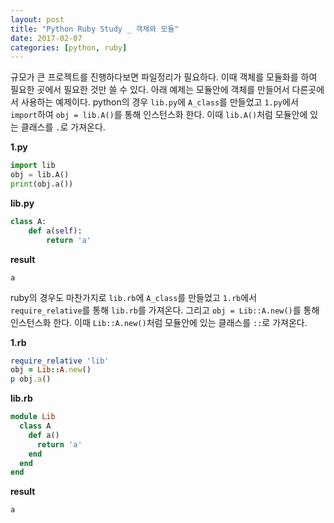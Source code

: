 ```yaml
---
layout: post
title: "Python Ruby Study _ 객체와 모듈"
date: 2017-02-07
categories: [python, ruby]
---
```


규모가 큰 프로젝트를 진행하다보면 파일정리가 필요하다. 이때 객체를 모듈화를 하여
필요한 곳에서 필요한 것만 쓸 수 있다. 아래 예제는 모듈안에 객체를 만들어서 다른곳에서
사용하는 예제이다. python의 경우 `lib.py`에 `A_class`를 만들었고 `1.py`에서 `import`하여
`obj = lib.A()`를 통해 인스턴스화 한다. 이때 `lib.A()`처럼 모듈안에 있는 클래스를 `.`로
가져온다.

**1.py**

```python
import lib
obj = lib.A()
print(obj.a())
```

**lib.py**

```python
class A:
    def a(self):
        return 'a'
```

**result**

```
a
```


ruby의 경우도 마찬가지로 `lib.rb`에 `A_class`를 만들었고 `1.rb`에서 `require_relative`를
통해 `lib.rb`를 가져온다. 그리고 `obj = Lib::A.new()`를 통해 인스턴스화 한다. 이때
`Lib::A.new()`처럼 모듈안에 있는 클래스를 `::`로 가져온다.

**1.rb**

```ruby
require_relative 'lib'
obj = Lib::A.new()
p obj.a()
```

**lib.rb**

```ruby
module Lib
  class A
    def a()
      return 'a'
    end
  end
end
```

**result**

```
a
```
